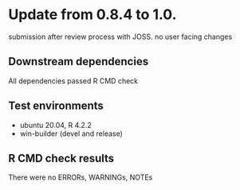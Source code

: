 # Update from 0.8.4 to 1.0.

submission after review process with JOSS. 
no user facing changes

## Downstream dependencies

All dependencies passed R CMD check

## Test environments
* ubuntu 20.04, R 4.2.2
* win-builder (devel and release)

## R CMD check results

There were no ERRORs, WARNINGs, NOTEs 
